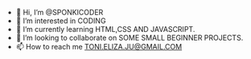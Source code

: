 - 👋 Hi, I’m @SPONKICODER
- 👀 I’m interested in CODING
- 🌱 I’m currently learning HTML,CSS AND JAVASCRIPT.
- 💞️ I’m looking to collaborate on SOME SMALL BEGINNER PROJECTS.
- 📫 How to reach me TONI.ELIZA.JU@GMAIL.COM

<!---
SPONKICODER/SPONKICODER is a ✨ special ✨ repository because its `README.md` (this file) appears on your GitHub profile.
You can click the Preview link to take a look at your changes.
--->
